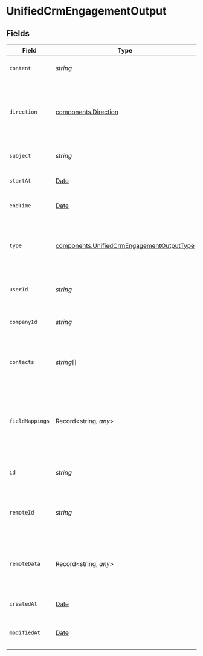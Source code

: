 # UnifiedCrmEngagementOutput


## Fields

| Field                                                                                                  | Type                                                                                                   | Required                                                                                               | Description                                                                                            | Example                                                                                                |
| ------------------------------------------------------------------------------------------------------ | ------------------------------------------------------------------------------------------------------ | ------------------------------------------------------------------------------------------------------ | ------------------------------------------------------------------------------------------------------ | ------------------------------------------------------------------------------------------------------ |
| `content`                                                                                              | *string*                                                                                               | :heavy_minus_sign:                                                                                     | The content of the engagement                                                                          | Meeting call with CTO                                                                                  |
| `direction`                                                                                            | [components.Direction](../../models/components/direction.md)                                           | :heavy_minus_sign:                                                                                     | The direction of the engagement. Authorized values are INBOUND or OUTBOUND                             | INBOUND                                                                                                |
| `subject`                                                                                              | *string*                                                                                               | :heavy_minus_sign:                                                                                     | The subject of the engagement                                                                          | Technical features planning                                                                            |
| `startAt`                                                                                              | [Date](https://developer.mozilla.org/en-US/docs/Web/JavaScript/Reference/Global_Objects/Date)          | :heavy_minus_sign:                                                                                     | The start time of the engagement                                                                       | 2024-10-01T12:00:00Z                                                                                   |
| `endTime`                                                                                              | [Date](https://developer.mozilla.org/en-US/docs/Web/JavaScript/Reference/Global_Objects/Date)          | :heavy_minus_sign:                                                                                     | The end time of the engagement                                                                         | 2024-10-01T22:00:00Z                                                                                   |
| `type`                                                                                                 | [components.UnifiedCrmEngagementOutputType](../../models/components/unifiedcrmengagementoutputtype.md) | :heavy_check_mark:                                                                                     | The type of the engagement. Authorized values are EMAIL, CALL or MEETING                               | MEETING                                                                                                |
| `userId`                                                                                               | *string*                                                                                               | :heavy_minus_sign:                                                                                     | The UUID of the user tied to the engagement                                                            | 801f9ede-c698-4e66-a7fc-48d19eebaa4f                                                                   |
| `companyId`                                                                                            | *string*                                                                                               | :heavy_minus_sign:                                                                                     | The UUID of the company tied to the engagement                                                         | 801f9ede-c698-4e66-a7fc-48d19eebaa4f                                                                   |
| `contacts`                                                                                             | *string*[]                                                                                             | :heavy_minus_sign:                                                                                     | The UUIDs of contacts tied to the engagement object                                                    | [<br/>"801f9ede-c698-4e66-a7fc-48d19eebaa4f"<br/>]                                                     |
| `fieldMappings`                                                                                        | Record<string, *any*>                                                                                  | :heavy_minus_sign:                                                                                     | The custom field mappings of the engagement between the remote 3rd party & Panora                      | {<br/>"fav_dish": "broccoli",<br/>"fav_color": "red"<br/>}                                             |
| `id`                                                                                                   | *string*                                                                                               | :heavy_minus_sign:                                                                                     | The UUID of the engagement                                                                             | 801f9ede-c698-4e66-a7fc-48d19eebaa4f                                                                   |
| `remoteId`                                                                                             | *string*                                                                                               | :heavy_minus_sign:                                                                                     | The id of the engagement in the context of the Crm 3rd Party                                           | id_1                                                                                                   |
| `remoteData`                                                                                           | Record<string, *any*>                                                                                  | :heavy_minus_sign:                                                                                     | The remote data of the engagement in the context of the Crm 3rd Party                                  | {<br/>"fav_dish": "broccoli",<br/>"fav_color": "red"<br/>}                                             |
| `createdAt`                                                                                            | [Date](https://developer.mozilla.org/en-US/docs/Web/JavaScript/Reference/Global_Objects/Date)          | :heavy_minus_sign:                                                                                     | The created date of the object                                                                         | 2024-10-01T12:00:00Z                                                                                   |
| `modifiedAt`                                                                                           | [Date](https://developer.mozilla.org/en-US/docs/Web/JavaScript/Reference/Global_Objects/Date)          | :heavy_minus_sign:                                                                                     | The modified date of the object                                                                        | 2024-10-01T12:00:00Z                                                                                   |